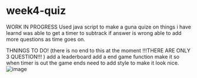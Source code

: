 # week4-quiz
 WORK IN PROGRESS
 Used java script to make a guna quize on things i have learnd
 was able to get a timer to subtrack if answer is wrong 
 able to add more questions as time goes on.
  
 THNINGS TO DO!
 (there is no end to this at the moment !!!THERE ARE ONLY 3 QUESTION!!! )
 add a leaderboard
 add a end game function
 make it so when timer is out the game ends 
 need to add style to make it look nice.
![image](https://user-images.githubusercontent.com/91814720/143807137-44349f06-2d8d-46a8-9865-ed3935616881.png)

